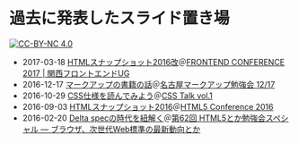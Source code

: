 過去に発表したスライド置き場
============================

<a href="https://creativecommons.org/licenses/by-nc/4.0/deed.ja">![CC-BY-NC 4.0](http://img.shields.io/badge/license-CC%20BY%20NC%204.0-yellow.svg)</a>

- 2017-03-18 <a href="https://github.com/momdo/talk/blob/master/webtalk_2017-03-18.pdf">HTMLスナップショット2016改</a>＠<a href="http://kfug.jp/frontconf2017/">FRONTEND CONFERENCE 2017 | 関西フロントエンドUG</a>
- 2016-12-17 <a href="https://github.com/momdo/talk/blob/master/webtalk_2016-12-17.pdf">マークアップの書籍の話</a>＠<a href="https://758markup.doorkeeper.jp/events/54593">名古屋マークアップ勉強会 12/17</a>
- 2016-10-29 <a href="https://github.com/momdo/talk/blob/master/webtalk_2016-10-29.pdf">CSS仕様を読んでみよう</a>＠<a href="https://taminc.doorkeeper.jp/events/52298">CSS Talk vol.1</a>
- 2016-09-03 <a href="https://github.com/momdo/talk/blob/master/webtalk_2016-09-03.pdf">HTMLスナップショット2016</a>＠<a href="http://events.html5j.org/conference/2016/9/">HTML5 Conference 2016</a> 
- 2016-02-20 <a href="https://github.com/momdo/talk/blob/master/webtalk_2016-02-20.pdf">Delta specの時代を紐解く</a>＠<a href="https://eventdots.jp/event/580343">第62回 HTML5とか勉強会スペシャル ― ブラウザ、次世代Web標準の最新動向とか</a> 
